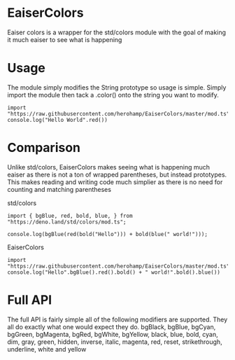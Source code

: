 # EaiserColors
Eaiser colors is a wrapper for the std/colors module with the goal of making it much eaiser to see what is happening

# Usage
The module simply modifies the String prototype so usage is simple. Simply import the module then tack a .color() onto the string you want to modify.

```
import "https://raw.githubusercontent.com/herohamp/EaiserColors/master/mod.ts"
console.log("Hello World".red())
```

# Comparison

Unlike std/colors, EaiserColors makes seeing what is happening much eaiser as there is not a ton of wrapped parentheses, but instead prototypes. This makes reading and writing code much simplier as there is no need for counting and matching parentheses

std/colors
```
import { bgBlue, red, bold, blue, } from "https://deno.land/std/colors/mod.ts";

console.log(bgBlue(red(bold("Hello"))) + bold(blue(" world!")));
```
EaiserColors
```
import "https://raw.githubusercontent.com/herohamp/EaiserColors/master/mod.ts"
console.log("Hello".bgBlue().red().bold() + " world!".bold().blue())
```

# Full API
The full API is fairly simple all of the following modifiers are supported. They all do exactly what one would expect they do.
bgBlack, bgBlue, bgCyan, bgGreen, bgMagenta, bgRed, bgWhite, bgYellow, black, blue, bold, cyan, dim, gray, green, hidden, inverse, italic, magenta, red, reset, strikethrough, underline, white and yellow